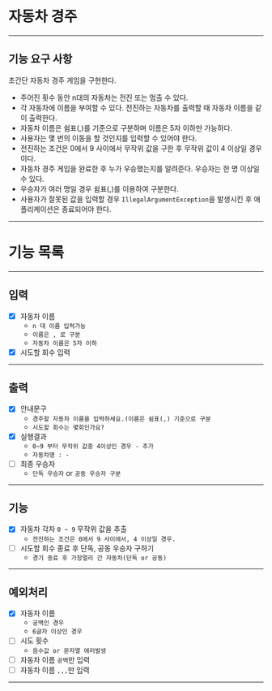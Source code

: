 # 자동차 경주

---

## 기능 요구 사항

초간단 자동차 경주 게임을 구현한다.

- 주어진 횟수 동안 n대의 자동차는 전진 또는 멈출 수 있다.
- 각 자동차에 이름을 부여할 수 있다. 전진하는 자동차를 출력할 때 자동차 이름을 같이 출력한다.
- 자동차 이름은 쉼표(,)를 기준으로 구분하며 이름은 5자 이하만 가능하다.
- 사용자는 몇 번의 이동을 할 것인지를 입력할 수 있어야 한다.
- 전진하는 조건은 0에서 9 사이에서 무작위 값을 구한 후 무작위 값이 4 이상일 경우이다.
- 자동차 경주 게임을 완료한 후 누가 우승했는지를 알려준다. 우승자는 한 명 이상일 수 있다.
- 우승자가 여러 명일 경우 쉼표(,)를 이용하여 구분한다.
- 사용자가 잘못된 값을 입력할 경우 `IllegalArgumentException`을 발생시킨 후 애플리케이션은 종료되어야 한다.

---

# 기능 목록

---

## 입력

- [x] 자동차 이름
  - `n 대 이름 입력가능`
  - `이름은 , 로 구분`
  - `자동차 이름은 5자 이하`
- [x] 시도할 회수 입력

 ---

## 출력

- [x] 안내문구
    - `경주할 자동차 이름을 입력하세요.(이름은 쉼표(,) 기준으로 구분`
    - `시도할 회수는 몇회인가요?`
- [x] 실행결과
    - `0~9 부터 무작위 값중 4이상인 경우 - 추가`
    - `자동차명 : -` 
- [ ] 최종 우승자
    - `단독 우승자` or `공동 우승자 구분`
---

## 기능

- [x] 자동차 각자 `0 ~ 9` 무작위 값을 추출
    - `전진하는 조건은 0에서 9 사이에서, 4 이상일 경우.`
- [ ] 시도할 회수 종료 후 단독, 공동 우승자 구하기
    - `경기 종료 후 가장멀리 간 자동차(단독 or 공동)`

---

## 예외처리

- [x] 자동차 이름
    - `공백인 경우`
    - `6글자 이상인 경우`
- [ ] 시도 횟수
    - `음수값 or 문자열 에러발생`
- [ ] 자동차 이름 `공백`만 입력
- [ ] 자동차 이름 `,,,`만 입력

---

